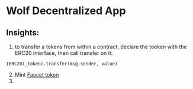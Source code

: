 # Wolf Decentralized App



## Insights:

1. to transfer a tokens from within a contract, declare the toeken with the ERC20 interface, then call transfer on it:
```solidity
IERC20(_token).transfer(msg.sender, value)
```
2. Mint [Faucet token](https://erc20faucet.com/)
3. 